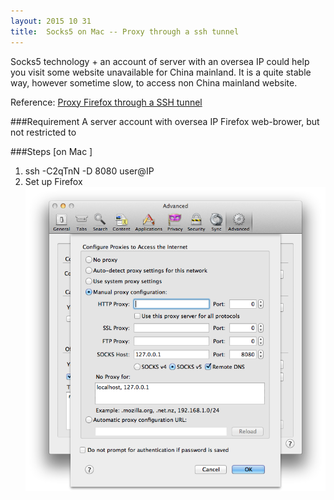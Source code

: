 ```yaml
---
layout: 2015 10 31
title:  Socks5 on Mac -- Proxy through a ssh tunnel 
---
```

Socks5 technology + an account of server with an oversea IP could help you visit some website unavailable for China mainland. It is a quite stable way, however sometime slow, to access non China mainland website. 

Reference: [Proxy Firefox through a SSH tunnel](https://calomel.org/firefox_ssh_proxy.html)

###Requirement 
A server account with oversea IP
Firefox web-brower, but not restricted to

###Steps [on Mac ]
1. ssh -C2qTnN -D 8080 user@IP
2. Set up Firefox ![](pic/Firefox.png)

